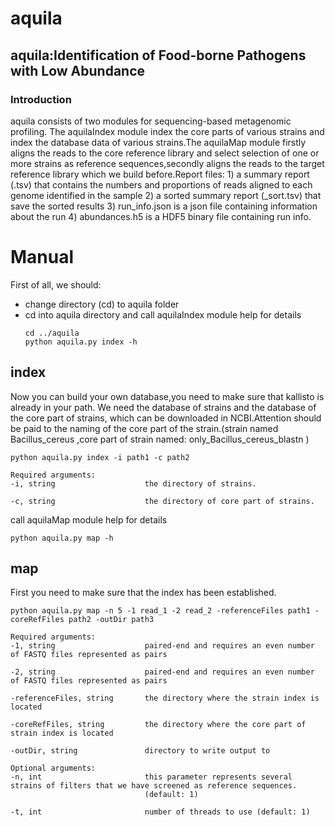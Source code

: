 # aquila
## aquila:Identification of Food-borne Pathogens with Low Abundance
### Introduction
aquila consists of two modules for sequencing-based metagenomic profiling. The aquilaIndex module index the core parts of various strains and index the database data of various strains.The aquilaMap module firstly aligns the reads to the core reference library and select selection of one or more strains as reference sequences,secondly aligns the reads to the target reference library which we build before.Report files: 1) a summary report (.tsv) that contains the numbers and proportions of reads aligned to each genome identified in the sample 2) a sorted summary report (_sort.tsv) that save the sorted results 3) run_info.json is a json file containing information about the run 4) abundances.h5 is a HDF5 binary file containing run info.

# Manual
First of all, we should:
- change directory (cd) to aquila folder
- cd into aquila directory and call aquilaIndex module help for details
  ```
  cd ../aquila
  python aquila.py index -h
  ```
## index
Now you can build your own database,you need to make sure that kallisto is already in your path. We need the database of strains and the database of the core part of strains, which can be downloaded in NCBI.Attention should be paid to the naming of the core part of the strain.(strain named Bacillus_cereus ,core part of strain named: only_Bacillus_cereus_blastn ) 
```
python aquila.py index -i path1 -c path2

Required arguments:
-i, string                    the directory of strains.

-c, string                    the directory of core part of strains.
```
call aquilaMap module help for details
```
python aquila.py map -h
```
## map
First you need to make sure that the index has been established.
```
python aquila.py map -n 5 -1 read_1 -2 read_2 -referenceFiles path1 -coreRefFiles path2 -outDir path3

Required arguments:
-1, string                    paired-end and requires an even number of FASTQ files represented as pairs

-2, string                    paired-end and requires an even number of FASTQ files represented as pairs

-referenceFiles, string       the directory where the strain index is located

-coreRefFiles, string         the directory where the core part of strain index is located

-outDir, string               directory to write output to

Optional arguments:
-n, int                       this parameter represents several strains of filters that we have screened as reference sequences.
                              (default: 1)

-t, int                       number of threads to use (default: 1)

```
